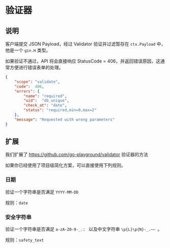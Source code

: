 # 验证器

## 说明
客户端提交 JSON Payload，经过 Validator 验证并过滤暂存在 `ctx.Payload` 中，他是一个 `gin.H` 类型。

如果验证不通过，API 将会直接响应 StatusCode = 406，并返回错误原因，这通常方便进行错误表单的处理。

```json
{
    "scope": "validate",
    "code":  406,
    "errors": {
        "name": "required",
        "uid":  "db_unique",
        "check_at": "date",
        "status": "required,min=0,max=2"
    },
    "message": "Requested with wrong parameters"
}
```

## 扩展

我们扩展了 https://github.com/go-playground/validator 验证器的方法

如果你已经使用了项目级简化方案，可以直接使用下列规则。

### 日期
验证一个字符串是否满足 `YYYY-MM-DD`

规则：`date`

### 安全字符串
验证一个字符串是否满足 `a-zA-Z0-9-_.: ` 以及中文字符串 `\p{L}\p{N}-_.—— `。

规则：`safety_text`
